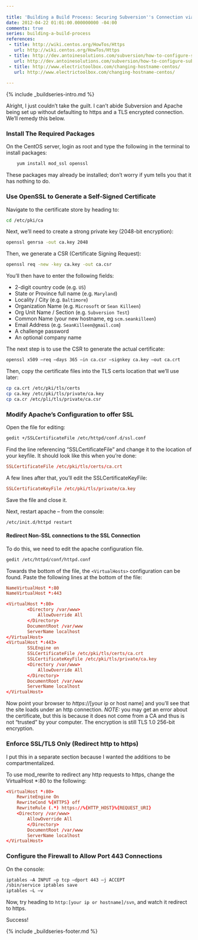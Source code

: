 ```yaml
---
 
title: 'Building a Build Process: Securing Subversion''s Connection via TLS'
date: 2012-04-22 01:01:00.000000000 -04:00
comments: true
series: building-a-build-process
references: 
 - title: http://wiki.centos.org/HowTos/Https
   url: http://wiki.centos.org/HowTos/Https
 - title: http://dev.antoinesolutions.com/subversion/how-to-configure-subversion-on-centos-redhat-linux
   url: http://dev.antoinesolutions.com/subversion/how-to-configure-subversion-on-centos-redhat-linux
 - title: http://www.electrictoolbox.com/changing-hostname-centos/
   url: http://www.electrictoolbox.com/changing-hostname-centos/
   
---
```

{% include _buildseries-intro.md %}

Alright, I just couldn’t take the guilt. I can’t abide Subversion and Apache being set up without defaulting to https and a TLS encrypted connection. We’ll remedy this below.

### Install The Required Packages
On the CentOS server, login as root and type the following in the terminal to install packages:

```sh
    yum install mod_ssl openssl
```
    
These packages may already be installed; don’t worry if yum tells you that it has nothing to do.

### Use OpenSSL to Generate a Self-Signed Certificate
Navigate to the certificate store by heading to:

```sh
cd /etc/pki/ca
```

Next, we’ll need to create a strong private key (2048-bit encryption):

```sh
openssl genrsa -out ca.key 2048
```
    
Then, we generate a CSR (Certificate Signing Request):

```sh
openssl req -new -key ca.key -out ca.csr
```
 
You’ll then have to enter the following fields:

* 2-digit country code (e.g. `US`)  
* State or Province full name (e.g. `Maryland`)  
* Locality / City (e.g. `Baltimore`)  
* Organization Name (e.g. `Microsoft` or `Sean Killeen`)  
* Org Unit Name / Section (e.g. `Subversion Test`)  
* Common Name (your new hostname, eg `scm.seankilleen`)  
* Email Address (e.g. `SeanKilleen@gmail.com`)  
* A challenge password  
* An optional company name

The next step is to use the CSR to generate the actual certificate:

```sh
openssl x509 –req –days 365 –in ca.csr –signkey ca.key –out ca.crt
```

Then, copy the certificate files into the TLS certs location that we’ll use later:

```sh
cp ca.crt /etc/pki/tls/certs
cp ca.key /etc/pki/tls/private/ca.key
cp ca.cr /etc/pli/tls/private/ca.csr
```

### Modify Apache’s Configuration to offer SSL
Open the file for editing:

```sh
gedit +/SSLCertificateFile /etc/httpd/conf.d/ssl.conf
```

Find the line referencing “SSLCertificateFile” and change it to the location of your keyfile. It should look like this when you’re done:

```conf
SSLCertificateFile /etc/pki/tls/certs/ca.crt
```

A few lines after that, you’ll edit the SSLCertificateKeyFile:

```conf
SSLCertificateKeyFile /etc/pki/tls/private/ca.key
```

Save the file and close it.

Next, restart apache – from the console:

```sh
/etc/init.d/httpd restart
```

#### Redirect Non-SSL connections to the SSL Connection
To do this, we need to edit the apache configuration file. 

```sh
gedit /etc/httpd/conf/httpd.conf
```

Towards the bottom of the file, the `<VirtualHosts>` configuration can be found.
Paste the following lines at the bottom of the file:

```conf
NameVirtualHost *:80
NameVirtualHost *:443

<VirtualHost *:80>
        <Directory /var/www>
            AllowOverride All
        </Directory>
        DocumentRoot /var/www
        ServerName localhost
</VirtualHost>
<VirtualHost *:443>
        SSLEngine on
        SSLCertificateFile /etc/pki/tls/certs/ca.crt
        SSLCertificateKeyFile /etc/pki/tls/private/ca.key
        <Directory /var/www>
            AllowOverride All
        </Directory>
        DocumentRoot /var/www
        ServerName localhost
</VirtualHost>
```

Now point your browser to *https*://[your ip or host name] and you’ll see that the site loads under an http connection. *NOTE:* you may get an error about the certificate, but this is because it does not come from a CA and thus is not “trusted” by your computer. The encryption is still TLS 1.0 256-bit encryption.

### Enforce SSL/TLS Only (Redirect http to https)
I put this in a separate section because I wanted the additions to be compartmentalized.

To use mod_rewrite to redirect any http requests to https, change the VirtualHost *:80 to the following:

```conf
<VirtualHost *:80>
    RewriteEngine On
    RewriteCond %{HTTPS} off
    RewriteRule (.*) https://%{HTTP_HOST}%{REQUEST_URI}
    <Directory /var/www>
        AllowOverride All
        </Directory>
        DocumentRoot /var/www
        ServerName localhost
</VirtualHost>
```

### Configure the Firewall to Allow Port 443 Connections
On the console:

```sh
iptables –A INPUT –p tcp –dport 443 –j ACCEPT
/sbin/service iptables save
iptables –L –v
```

Now, try heading to `http:[your ip or hostname]/svn`, and watch it redirect to https. 

Success! 

{% include _buildseries-footer.md %}

